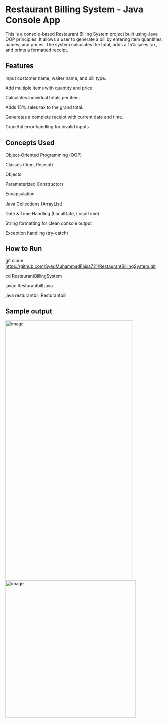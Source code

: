 # Restaurant Billing System - Java Console App
This is a console-based Restaurant Billing System project built using Java OOP principles. It allows a user to generate a bill by entering item quantities, names, and prices. The system calculates the total, adds a 15% sales tax, and prints a formatted receipt.

## Features
Input customer name, waiter name, and bill type.

Add multiple items with quantity and price.

Calculates individual totals per item.

Adds 15% sales tax to the grand total.

Generates a complete receipt with current date and time.

Graceful error handling for invalid inputs.

## Concepts Used

Object-Oriented Programming (OOP)

Classes (Item, Receipt)

Objects

Parameterized Constructors

Encapsulation

Java Collections (ArrayList)

Date & Time Handling (LocalDate, LocalTime)

String formatting for clean console output

Exception handling (try-catch)

 ## How to Run
 git clone https://github.com/SyedMuhammadFaisa721/RestaurantBillingSystem.git
 
cd RestaurantBillingSystem

javac Resturantbill.java

java resturantbill.Resturantbill

## Sample output
<img width="408" height="825" alt="image" src="https://github.com/user-attachments/assets/3db77181-0657-4f97-9f72-a2c982d07db8" />

<img width="417" height="436" alt="image" src="https://github.com/user-attachments/assets/d86ac0a4-6f56-4324-b159-0da643550c53" />











